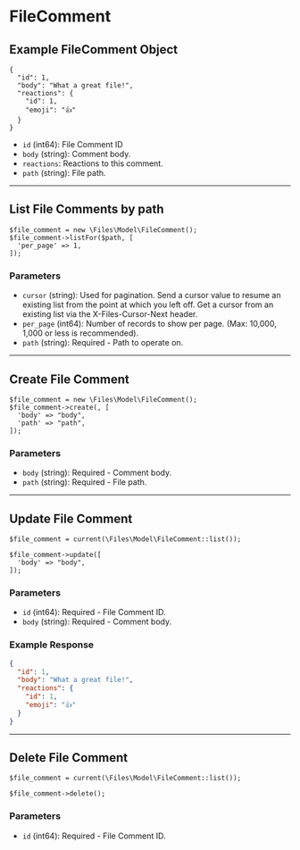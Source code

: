 # FileComment

## Example FileComment Object

```
{
  "id": 1,
  "body": "What a great file!",
  "reactions": {
    "id": 1,
    "emoji": "👍"
  }
}
```

* `id` (int64): File Comment ID
* `body` (string): Comment body.
* `reactions`: Reactions to this comment.
* `path` (string): File path.

---

## List File Comments by path

```
$file_comment = new \Files\Model\FileComment();
$file_comment->listFor($path, [
  'per_page' => 1,
]);
```


### Parameters

* `cursor` (string): Used for pagination.  Send a cursor value to resume an existing list from the point at which you left off.  Get a cursor from an existing list via the X-Files-Cursor-Next header.
* `per_page` (int64): Number of records to show per page.  (Max: 10,000, 1,000 or less is recommended).
* `path` (string): Required - Path to operate on.

---

## Create File Comment

```
$file_comment = new \Files\Model\FileComment();
$file_comment->create(, [
  'body' => "body",
  'path' => "path",
]);
```


### Parameters

* `body` (string): Required - Comment body.
* `path` (string): Required - File path.

---

## Update File Comment

```
$file_comment = current(\Files\Model\FileComment::list());

$file_comment->update([
  'body' => "body",
]);
```

### Parameters

* `id` (int64): Required - File Comment ID.
* `body` (string): Required - Comment body.

### Example Response

```json
{
  "id": 1,
  "body": "What a great file!",
  "reactions": {
    "id": 1,
    "emoji": "👍"
  }
}
```

---

## Delete File Comment

```
$file_comment = current(\Files\Model\FileComment::list());

$file_comment->delete();
```

### Parameters

* `id` (int64): Required - File Comment ID.


